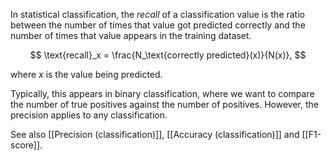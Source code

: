 In statistical classification, the *recall* of a classification value is the
ratio between the number of times that value got predicted correctly and the
number of times that value appears in the training dataset.

$$ \text{recall}_x = \frac{N_\text{correctly predicted}(x)}{N(x)}, $$

where $x$ is the value being predicted.

Typically, this appears in binary classification, where we want to compare the
number of true positives against the number of positives. However, the precision
applies to any classification.

See also [[Precision (classification)]], [[Accuracy (classification)]] and
[[F1-score]].
